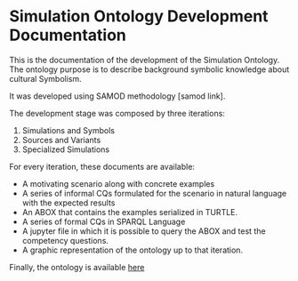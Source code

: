 # Simulation Ontology Development Documentation

This is the documentation of the development of the Simulation Ontology. The ontology purpose is to describe background symbolic knowledge about cultural Symbolism.

It was developed using SAMOD methodology [samod link].

The development stage was composed by three iterations:

1. Simulations and Symbols
2. Sources and Variants
3. Specialized Simulations

For every iteration, these documents are available:

* A motivating scenario along with concrete examples
* A series of informal CQs formulated for the scenario in natural language with the expected results
* An ABOX that contains the examples serialized in TURTLE.
* A series of formal CQs in SPARQL Language
* A jupyter file in which it is possible to query the ABOX and test the competency questions.
* A graphic representation of the ontology up to that iteration.

Finally, the ontology is available [here](https://github.com/br0ast/simulationontology/blob/main/Ontology/simulationontology.owl)
